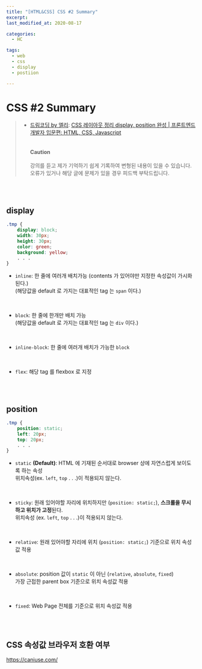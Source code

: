```yaml
---
title: "[HTML&CSS] CSS #2 Summary"
excerpt: 
last_modified_at: 2020-08-17

categories:
  - HC

tags:
  - web
  - css
  - display
  - postiion

---
```


# CSS \#2 Summary

> - [드림코딩 by 엘리](https://www.youtube.com/channel/UC_4u-bXaba7yrRz_6x6kb_w): [CSS 레이아웃 정리 display, position 완성 | 프론트엔드 개발자 입문편: HTML, CSS, Javascript](https://www.youtube.com/watch?v=jWh3IbgMUPI&list=PLv2d7VI9OotQ1F92Jp9Ce7ovHEsuRQB3Y&index=8)  
> <br><br>**Caution**<br><br>
> 강의를 듣고 제가 기억하기 쉽게 기록하여 변형된 내용이 있을 수 있습니다.  
> 오류가 있거나 해당 글에 문제가 있을 경우 피드백 부탁드립니다.  

<br><br>

## display

```css
.tmp {
    display: block;
    width: 30px;
    height: 30px;
    color: green;
    background: yellow;
    . . .
}
```

- `inline`: 한 줄에 여러개 배치가능 (contents 가 있어야만 지정한 속성값이 가시화된다.)  
(해당값을 default 로 가지는 대표적인 tag 는 `span` 이다.)

<br>

- `block`: 한 줄에 한개만 배치 가능  
(해당값을 default 로 가지는 대표적인 tag 는 `div` 이다.)

<br>

- `inline-block`: 한 줄에 여러개 배치가 가능한 `block`

<br>

- `flex`: 해당 tag 를 flexbox 로 지정

<br><br>

## position

```css
.tmp {
    position: static;
    left: 20px;
    top: 20px;
    . . .
}
```

- `static` **(Default)**: HTML 에 기재된 순서대로 browser 상에 자연스럽게 보이도록 하는 속성  
위치속성(ex. `left`, `top` . . .)이 적용되지 않는다.

<br>

- `sticky`:  원래 있어야할 자리에 위치하지만 (`position: static;`), **스크롤을 무시하고 위치가 고정**된다.  
위치속성 (ex. `left`, `top` . . .)이 적용되지 않는다.

<br>

- `relative`: 원래 있어야할 자리에 위치 (`position: static;`) 기준으로 위치 속성값 적용

<br>

- `absolute`: position 값이 `static` 이 아닌 (`relative`, `absolute`, `fixed`)  
가장 근접한 parent box 기준으로 위치 속성값 적용

<br>

- `fixed`: Web Page 전체를 기준으로 위치 속성값 적용

<br><br>

## CSS 속성값 브라우저 호환 여부

<https://caniuse.com/>
